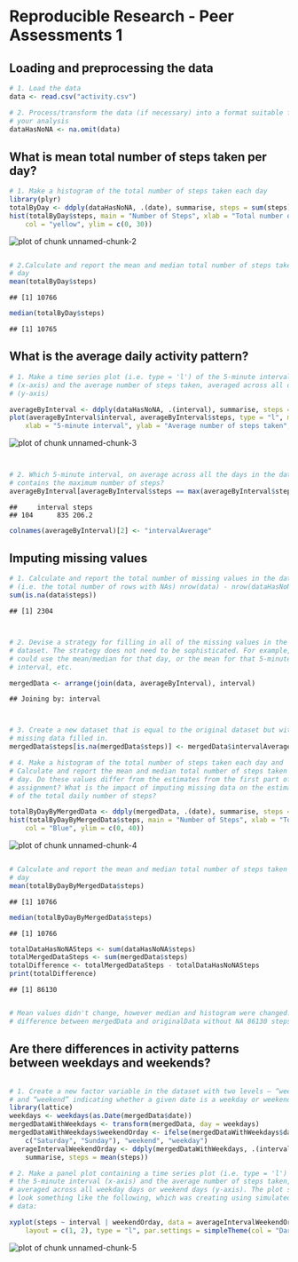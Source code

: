 Reproducible Research - Peer Assessments 1
========================================================

## Loading and preprocessing the data

```r
# 1. Load the data
data <- read.csv("activity.csv")

# 2. Process/transform the data (if necessary) into a format suitable for
# your analysis
dataHasNoNA <- na.omit(data)
```


## What is mean total number of steps taken per day?

```r
# 1. Make a histogram of the total number of steps taken each day
library(plyr)
totalByDay <- ddply(dataHasNoNA, .(date), summarise, steps = sum(steps))
hist(totalByDay$steps, main = "Number of Steps", xlab = "Total number of steps taken each day", 
    col = "yellow", ylim = c(0, 30))
```

![plot of chunk unnamed-chunk-2](figure/unnamed-chunk-2.png) 

```r

# 2.Calculate and report the mean and median total number of steps taken per
# day
mean(totalByDay$steps)
```

```
## [1] 10766
```

```r
median(totalByDay$steps)
```

```
## [1] 10765
```


## What is the average daily activity pattern?

```r
# 1. Make a time series plot (i.e. type = 'l') of the 5-minute interval
# (x-axis) and the average number of steps taken, averaged across all days
# (y-axis)

averageByInterval <- ddply(dataHasNoNA, .(interval), summarise, steps = mean(steps))
plot(averageByInterval$interval, averageByInterval$steps, type = "l", main = "Average daily activity pattern", 
    xlab = "5-minute interval", ylab = "Average number of steps taken", col = "Red")
```

![plot of chunk unnamed-chunk-3](figure/unnamed-chunk-3.png) 

```r


# 2. Which 5-minute interval, on average across all the days in the dataset,
# contains the maximum number of steps?
averageByInterval[averageByInterval$steps == max(averageByInterval$steps), ]
```

```
##     interval steps
## 104      835 206.2
```

```r
colnames(averageByInterval)[2] <- "intervalAverage"
```


## Imputing missing values

```r
# 1. Calculate and report the total number of missing values in the dataset
# (i.e. the total number of rows with NAs) nrow(data) - nrow(dataHasNoNA)
sum(is.na(data$steps))
```

```
## [1] 2304
```

```r


# 2. Devise a strategy for filling in all of the missing values in the
# dataset. The strategy does not need to be sophisticated. For example, you
# could use the mean/median for that day, or the mean for that 5-minute
# interval, etc.

mergedData <- arrange(join(data, averageByInterval), interval)
```

```
## Joining by: interval
```

```r


# 3. Create a new dataset that is equal to the original dataset but with the
# missing data filled in.
mergedData$steps[is.na(mergedData$steps)] <- mergedData$intervalAverage[is.na(mergedData$steps)]

# 4. Make a histogram of the total number of steps taken each day and
# Calculate and report the mean and median total number of steps taken per
# day. Do these values differ from the estimates from the first part of the
# assignment? What is the impact of imputing missing data on the estimates
# of the total daily number of steps?

totalByDayByMergedData <- ddply(mergedData, .(date), summarise, steps = sum(steps))
hist(totalByDayByMergedData$steps, main = "Number of Steps", xlab = "Total number of steps taken each day", 
    col = "Blue", ylim = c(0, 40))
```

![plot of chunk unnamed-chunk-4](figure/unnamed-chunk-4.png) 

```r

# Calculate and report the mean and median total number of steps taken per
# day
mean(totalByDayByMergedData$steps)
```

```
## [1] 10766
```

```r
median(totalByDayByMergedData$steps)
```

```
## [1] 10766
```

```r
totalDataHasNoNASteps <- sum(dataHasNoNA$steps)
totalMergedDataSteps <- sum(mergedData$steps)
totalDifference <- totalMergedDataSteps - totalDataHasNoNASteps
print(totalDifference)
```

```
## [1] 86130
```

```r

# Mean values didn't change, however median and histogram were changed.The
# difference between mergedData and originalData without NA 86130 steps
```


## Are there differences in activity patterns between weekdays and weekends?

```r

# 1. Create a new factor variable in the dataset with two levels – “weekday”
# and “weekend” indicating whether a given date is a weekday or weekend day.
library(lattice)
weekdays <- weekdays(as.Date(mergedData$date))
mergedDataWithWeekdays <- transform(mergedData, day = weekdays)
mergedDataWithWeekdays$weekendOrday <- ifelse(mergedDataWithWeekdays$day %in% 
    c("Saturday", "Sunday"), "weekend", "weekday")
averageIntervalWeekendOrday <- ddply(mergedDataWithWeekdays, .(interval, weekendOrday), 
    summarise, steps = mean(steps))

# 2. Make a panel plot containing a time series plot (i.e. type = 'l') of
# the 5-minute interval (x-axis) and the average number of steps taken,
# averaged across all weekday days or weekend days (y-axis). The plot should
# look something like the following, which was creating using simulated
# data:

xyplot(steps ~ interval | weekendOrday, data = averageIntervalWeekendOrday, 
    layout = c(1, 2), type = "l", par.settings = simpleTheme(col = "Dark blue"))
```

![plot of chunk unnamed-chunk-5](figure/unnamed-chunk-5.png) 



